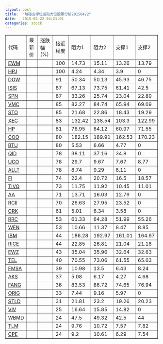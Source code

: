 ```yaml
---
layout: post
title:  "触碰支撑位或阻力位股票分析20150422"
date:   2015-04-22 04:21:01
categories: stock
---
```

<script type="text/javascript">
var stockList = []
stockList.push('gb_ewm');
stockList.push('gb_hpj');
stockList.push('gb_dow');
stockList.push('gb_isis');
stockList.push('gb_spn');
stockList.push('gb_vmc');
stockList.push('gb_sto');
stockList.push('gb_xec');
stockList.push('gb_hp');
stockList.push('gb_coo');
stockList.push('gb_btu');
stockList.push('gb_qid');
stockList.push('gb_uco');
stockList.push('gb_allt');
stockList.push('gb_fi');
stockList.push('gb_tivo');
stockList.push('gb_aa');
stockList.push('gb_rcii');
stockList.push('gb_crk');
stockList.push('gb_rrc');
stockList.push('gb_wen');
stockList.push('gb_ibm');
stockList.push('gb_rice');
stockList.push('gb_ewz');
stockList.push('gb_tel');
stockList.push('gb_fmsa');
stockList.push('gb_aks');
stockList.push('gb_fang');
stockList.push('gb_orig');
stockList.push('gb_stld');
stockList.push('gb_viv');
stockList.push('gb_wbmd');
stockList.push('gb_tlm');
stockList.push('gb_cpe');
</script>
<table border="1">
 <tr>
 <td>代码</td>
 <td>最新价</td>
 <td>涨跌幅(%)</td>
 <td>接近程度</td>
 <td>阻力1</td>
 <td>阻力2</td>
 <td>支撑1</td>
 <td>支撑2</td>
</tr>
  <tr id="ewm" class="green">
  <td><a href="http://stock.finance.sina.com.cn/usstock/quotes/EWM.html" target="_blank">EWM</a></td><td></td><td></td><td>100</td><td>14.73</td><td>15.11</td><td>13.26</td><td>13.79</td></tr>
  <tr id="hpj" class="red">
  <td><a href="http://stock.finance.sina.com.cn/usstock/quotes/HPJ.html" target="_blank">HPJ</a></td><td></td><td></td><td>100</td><td>4.24</td><td>4.34</td><td>3.9</td><td>0</td></tr>
  <tr id="dow" class="red">
  <td><a href="http://stock.finance.sina.com.cn/usstock/quotes/DOW.html" target="_blank">DOW</a></td><td></td><td></td><td>91</td><td>50.34</td><td>50.13</td><td>45.93</td><td>46.75</td></tr>
  <tr id="isis" class="red">
  <td><a href="http://stock.finance.sina.com.cn/usstock/quotes/ISIS.html" target="_blank">ISIS</a></td><td></td><td></td><td>87</td><td>67.13</td><td>73.75</td><td>61.41</td><td>42.5</td></tr>
  <tr id="spn" class="green">
  <td><a href="http://stock.finance.sina.com.cn/usstock/quotes/SPN.html" target="_blank">SPN</a></td><td></td><td></td><td>87</td><td>33.26</td><td>25.74</td><td>23.04</td><td>22.89</td></tr>
  <tr id="vmc" class="red">
  <td><a href="http://stock.finance.sina.com.cn/usstock/quotes/VMC.html" target="_blank">VMC</a></td><td></td><td></td><td>85</td><td>82.27</td><td>84.74</td><td>65.94</td><td>69.09</td></tr>
  <tr id="sto" class="green">
  <td><a href="http://stock.finance.sina.com.cn/usstock/quotes/STO.html" target="_blank">STO</a></td><td></td><td></td><td>85</td><td>21.68</td><td>22.86</td><td>18.43</td><td>19.29</td></tr>
  <tr id="xec" class="green">
  <td><a href="http://stock.finance.sina.com.cn/usstock/quotes/XEC.html" target="_blank">XEC</a></td><td></td><td></td><td>83</td><td>132.42</td><td>138.54</td><td>103.3</td><td>122.99</td></tr>
  <tr id="hp" class="green">
  <td><a href="http://stock.finance.sina.com.cn/usstock/quotes/HP.html" target="_blank">HP</a></td><td></td><td></td><td>81</td><td>76.95</td><td>84.12</td><td>60.97</td><td>71.55</td></tr>
  <tr id="coo" class="red">
  <td><a href="http://stock.finance.sina.com.cn/usstock/quotes/COO.html" target="_blank">COO</a></td><td></td><td></td><td>80</td><td>182.15</td><td>189.91</td><td>162.53</td><td>170.23</td></tr>
  <tr id="btu" class="green">
  <td><a href="http://stock.finance.sina.com.cn/usstock/quotes/BTU.html" target="_blank">BTU</a></td><td></td><td></td><td>80</td><td>5.53</td><td>6.66</td><td>4.77</td><td>0</td></tr>
  <tr id="qid" class="green">
  <td><a href="http://stock.finance.sina.com.cn/usstock/quotes/QID.html" target="_blank">QID</a></td><td></td><td></td><td>78</td><td>38.11</td><td>37.16</td><td>34.8</td><td>0</td></tr>
  <tr id="uco" class="green">
  <td><a href="http://stock.finance.sina.com.cn/usstock/quotes/UCO.html" target="_blank">UCO</a></td><td></td><td></td><td>78</td><td>29.7</td><td>9.67</td><td>7.67</td><td>8.77</td></tr>
  <tr id="allt" class="red">
  <td><a href="http://stock.finance.sina.com.cn/usstock/quotes/ALLT.html" target="_blank">ALLT</a></td><td></td><td></td><td>78</td><td>8.74</td><td>9.29</td><td>8.11</td><td>0</td></tr>
  <tr id="fi" class="green">
  <td><a href="http://stock.finance.sina.com.cn/usstock/quotes/FI.html" target="_blank">FI</a></td><td></td><td></td><td>74</td><td>22.4</td><td>20.72</td><td>16.5</td><td>18.57</td></tr>
  <tr id="tivo" class="green">
  <td><a href="http://stock.finance.sina.com.cn/usstock/quotes/TIVO.html" target="_blank">TIVO</a></td><td></td><td></td><td>73</td><td>11.75</td><td>11.92</td><td>10.45</td><td>11.01</td></tr>
  <tr id="aa" class="red">
  <td><a href="http://stock.finance.sina.com.cn/usstock/quotes/AA.html" target="_blank">AA</a></td><td></td><td></td><td>71</td><td>13.71</td><td>16.03</td><td>12.79</td><td>0</td></tr>
  <tr id="rcii" class="red">
  <td><a href="http://stock.finance.sina.com.cn/usstock/quotes/RCII.html" target="_blank">RCII</a></td><td></td><td></td><td>70</td><td>26.63</td><td>27.95</td><td>23.52</td><td>0</td></tr>
  <tr id="crk" class="red">
  <td><a href="http://stock.finance.sina.com.cn/usstock/quotes/CRK.html" target="_blank">CRK</a></td><td></td><td></td><td>61</td><td>5.01</td><td>6.34</td><td>3.58</td><td>0</td></tr>
  <tr id="rrc" class="red">
  <td><a href="http://stock.finance.sina.com.cn/usstock/quotes/RRC.html" target="_blank">RRC</a></td><td></td><td></td><td>53</td><td>61.33</td><td>64.28</td><td>51.99</td><td>55.26</td></tr>
  <tr id="wen" class="red">
  <td><a href="http://stock.finance.sina.com.cn/usstock/quotes/WEN.html" target="_blank">WEN</a></td><td></td><td></td><td>53</td><td>10.66</td><td>11.37</td><td>8.47</td><td>8.85</td></tr>
  <tr id="ibm" class="green">
  <td><a href="http://stock.finance.sina.com.cn/usstock/quotes/IBM.html" target="_blank">IBM</a></td><td></td><td></td><td>44</td><td>186.28</td><td>192.97</td><td>161.01</td><td>164.97</td></tr>
  <tr id="rice" class="red">
  <td><a href="http://stock.finance.sina.com.cn/usstock/quotes/RICE.html" target="_blank">RICE</a></td><td></td><td></td><td>44</td><td>22.85</td><td>26.81</td><td>21.04</td><td>21.18</td></tr>
  <tr id="ewz" class="red">
  <td><a href="http://stock.finance.sina.com.cn/usstock/quotes/EWZ.html" target="_blank">EWZ</a></td><td></td><td></td><td>43</td><td>35.04</td><td>35.96</td><td>32.64</td><td>32.63</td></tr>
  <tr id="tel" class="red">
  <td><a href="http://stock.finance.sina.com.cn/usstock/quotes/TEL.html" target="_blank">TEL</a></td><td></td><td></td><td>40</td><td>70.55</td><td>73.06</td><td>61.55</td><td>65.03</td></tr>
  <tr id="fmsa" class="green">
  <td><a href="http://stock.finance.sina.com.cn/usstock/quotes/FMSA.html" target="_blank">FMSA</a></td><td></td><td></td><td>39</td><td>10.98</td><td>13.5</td><td>6.43</td><td>8.24</td></tr>
  <tr id="aks" class="green">
  <td><a href="http://stock.finance.sina.com.cn/usstock/quotes/AKS.html" target="_blank">AKS</a></td><td></td><td></td><td>37</td><td>5.08</td><td>6.17</td><td>4.27</td><td>4.68</td></tr>
  <tr id="fang" class="red">
  <td><a href="http://stock.finance.sina.com.cn/usstock/quotes/FANG.html" target="_blank">FANG</a></td><td></td><td></td><td>36</td><td>83.53</td><td>86.72</td><td>74.65</td><td>76.94</td></tr>
  <tr id="orig" class="red">
  <td><a href="http://stock.finance.sina.com.cn/usstock/quotes/ORIG.html" target="_blank">ORIG</a></td><td></td><td></td><td>33</td><td>7.44</td><td>9.16</td><td>5.97</td><td>0</td></tr>
  <tr id="stld" class="red">
  <td><a href="http://stock.finance.sina.com.cn/usstock/quotes/STLD.html" target="_blank">STLD</a></td><td></td><td></td><td>31</td><td>21.81</td><td>23.2</td><td>19.26</td><td>20.23</td></tr>
  <tr id="viv" class="red">
  <td><a href="http://stock.finance.sina.com.cn/usstock/quotes/VIV.html" target="_blank">VIV</a></td><td></td><td></td><td>25</td><td>16.64</td><td>15.85</td><td>14.82</td><td>0</td></tr>
  <tr id="wbmd" class="red">
  <td><a href="http://stock.finance.sina.com.cn/usstock/quotes/WBMD.html" target="_blank">WBMD</a></td><td></td><td></td><td>24</td><td>47.5</td><td>49.32</td><td>42.5</td><td>44</td></tr>
  <tr id="tlm" class="green">
  <td><a href="http://stock.finance.sina.com.cn/usstock/quotes/TLM.html" target="_blank">TLM</a></td><td></td><td></td><td>24</td><td>9.76</td><td>10.72</td><td>7.57</td><td>7.82</td></tr>
  <tr id="cpe" class="red">
  <td><a href="http://stock.finance.sina.com.cn/usstock/quotes/CPE.html" target="_blank">CPE</a></td><td></td><td></td><td>24</td><td>9.2</td><td>10.61</td><td>6.29</td><td>7.54</td></tr>
</table>
